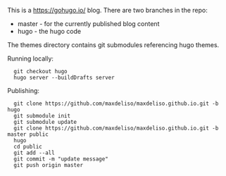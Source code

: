 This is a https://gohugo.io/ blog.
There are two branches in the repo:

* master - for the currently published blog content
* hugo - the hugo code

The themes directory contains git submodules referencing hugo themes.

Running locally:

```
  git checkout hugo
  hugo server --buildDrafts server
```

Publishing:

```
  git clone https://github.com/maxdeliso/maxdeliso.github.io.git -b hugo
  git submodule init
  git submodule update
  git clone https://github.com/maxdeliso/maxdeliso.github.io.git -b master public
  hugo
  cd public
  git add --all
  git commit -m "update message"
  git push origin master
```
